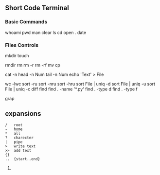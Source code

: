 ## Short Code Terminal
### Basic Commands
whoami
pwd
man
clear
ls
cd 
open .
date

### Files Controls
mkdir
touch

rmdir
rm
rm -r
rm -rf
mv
cp

cat -n
head -n Num
tail -n Num
echo 'Text' > File


wc -lwc
sort -ru
sort -nru
sort -hru
sort File | uniq -d
sort File | uniq -u
sort File | uniq -c
diff
find
find . -name '*.py'
find . -type d
find . -type f



grap

## expansions
```
/	root
~	home
*	all
?	charecter
|	pipe
>	write text
>> 	add text
{}
..	{start..end}
```





















1.
```
```
